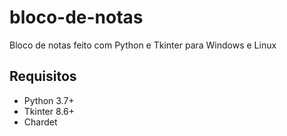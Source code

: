 # bloco-de-notas
Bloco de notas feito com Python e Tkinter para Windows e Linux

 Requisitos
----------------
- Python 3.7+
- Tkinter 8.6+
- Chardet